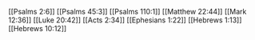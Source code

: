 [[Psalms 2:6]]
[[Psalms 45:3]]
[[Psalms 110:1]]
[[Matthew 22:44]]
[[Mark 12:36]]
[[Luke 20:42]]
[[Acts 2:34]]
[[Ephesians 1:22]]
[[Hebrews 1:13]]
[[Hebrews 10:12]]
